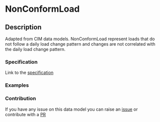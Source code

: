 # NonConformLoad

## Description 

Adapted from CIM data models. NonConformLoad represent loads that do not follow a daily load change pattern and changes are not correlated with the daily load change pattern.
### Specification

Link to the [specification](https://smart-data-models.github.io/dataModel.EnergyCIM/NonConformLoad/doc/spec.md)
### Examples
### Contribution

 If you have any issue on this data model you can raise an [issue](https://github.com/smart-data-models/dataModel.EnergyCIM/issues)  or contribute with a [PR](https://github.com/smart-data-models/dataModel.EnergyCIM/pulls)